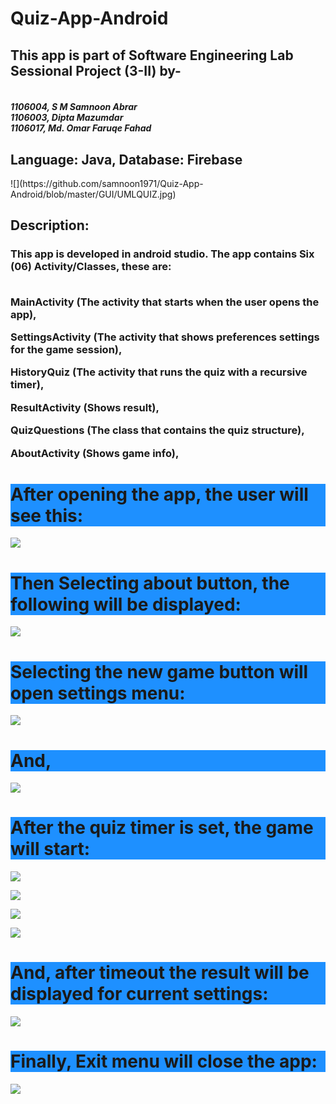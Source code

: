 # Quiz-App-Android
<h2>
<b>
This app is part of Software Engineering Lab Sessional Project (3-II) by-
</b>
 </h2>
 <h4>
<br>
 <i>
1106004, S M Samnoon Abrar
<br>
1106003, Dipta Mazumdar
<br>
1106017, Md. Omar Faruqe Fahad
 </i>
<br>
 </h4>
<h2>
Language: Java,  Database: Firebase
 </h2>
  ![](https://github.com/samnoon1971/Quiz-App-Android/blob/master/GUI/UMLQUIZ.jpg)
 <p>
 <h2>Description:</h2>

  <body>
   <h3>
   This app is developed in android studio. The app contains Six (06) Activity/Classes, these are: 
   <br>
   <br>
    
   MainActivity (The activity that starts when the user opens the app),
   <br>
   
   SettingsActivity (The activity that shows preferences settings for the game session), 
   <br>
   
   HistoryQuiz (The activity that runs the quiz with a recursive timer),
   <br>
   
   ResultActivity (Shows result),
   <br>
   
   QuizQuestions (The class that contains the quiz structure),
   <br>
   
   AboutActivity (Shows game info), 
   </h3>
   </body>
 
 </p>
<h1 style="background-color:DodgerBlue;">After opening the app, the user will see this: </h1>

![](https://github.com/samnoon1971/Quiz-App-Android/blob/master/GUI/FirstPage.png)



<h1 style="background-color:DodgerBlue;">Then Selecting about button, the following will be displayed: </h1>

![](https://github.com/samnoon1971/Quiz-App-Android/blob/master/GUI/AboutPage.png)


<h1 style="background-color:DodgerBlue;">Selecting the new game button will open settings menu: </h1>

![](https://github.com/samnoon1971/Quiz-App-Android/blob/master/GUI/ForthPage.png)


<h1 style="background-color:DodgerBlue;">And, </h1>

![](https://github.com/samnoon1971/Quiz-App-Android/blob/master/GUI/ThirdPage.png)


<h1 style="background-color:DodgerBlue;">After the quiz timer is set, the game will start: </h1>

![](https://github.com/samnoon1971/Quiz-App-Android/blob/master/GUI/QuizView1.png)


![](https://github.com/samnoon1971/Quiz-App-Android/blob/master/GUI/Q2.png)


![](https://github.com/samnoon1971/Quiz-App-Android/blob/master/GUI/Q4.png)


![](https://github.com/samnoon1971/Quiz-App-Android/blob/master/GUI/Q3.png)



<h1 style="background-color:DodgerBlue;">And, after timeout the result will be displayed for current settings:</h1>
 
![](https://github.com/samnoon1971/Quiz-App-Android/blob/master/GUI/ResultView.png)


<h1 style="background-color:DodgerBlue;">Finally, Exit menu will close the app: </h1>

![](https://github.com/samnoon1971/Quiz-App-Android/blob/master/GUI/%20(6).png)

